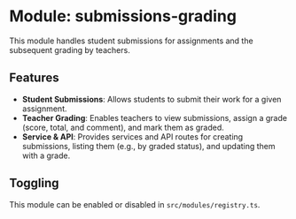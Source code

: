 # Module: submissions-grading

This module handles student submissions for assignments and the subsequent grading by teachers.

## Features

- **Student Submissions**: Allows students to submit their work for a given assignment.
- **Teacher Grading**: Enables teachers to view submissions, assign a grade (score, total, and comment), and mark them as graded.
- **Service & API**: Provides services and API routes for creating submissions, listing them (e.g., by graded status), and updating them with a grade.

## Toggling

This module can be enabled or disabled in `src/modules/registry.ts`.
